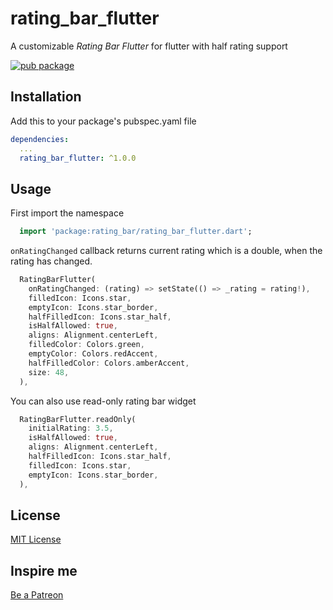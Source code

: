 # rating_bar_flutter

A customizable *Rating Bar Flutter* for flutter with half rating support

[![pub package](https://img.shields.io/pub/v/rating_bar_flutter.svg?style=popout)](https://pub.dartlang.org/packages/rating_bar_flutter)

## Installation

Add this to your package's pubspec.yaml file

```yaml
dependencies:
  ...
  rating_bar_flutter: ^1.0.0
```

## Usage
First import the namespace

```dart
  import 'package:rating_bar/rating_bar_flutter.dart';
```
`onRatingChanged` callback returns current rating which is a double,
when the rating has changed.

```dart
  RatingBarFlutter(
    onRatingChanged: (rating) => setState(() => _rating = rating!),
    filledIcon: Icons.star,
    emptyIcon: Icons.star_border,
    halfFilledIcon: Icons.star_half,
    isHalfAllowed: true,
    aligns: Alignment.centerLeft,
    filledColor: Colors.green,
    emptyColor: Colors.redAccent,
    halfFilledColor: Colors.amberAccent, 
    size: 48,
  ),
```

You can also use read-only rating bar widget

```dart
  RatingBarFlutter.readOnly(
    initialRating: 3.5,
    isHalfAllowed: true,
    aligns: Alignment.centerLeft,
    halfFilledIcon: Icons.star_half,
    filledIcon: Icons.star,
    emptyIcon: Icons.star_border,
  ),
```


## License
[MIT License](https://github.com/joshmatta/rating_bar/blob/master/LICENSE)


## Inspire me
[Be a Patreon](https://www.patreon.com/join/_lutfor?)
